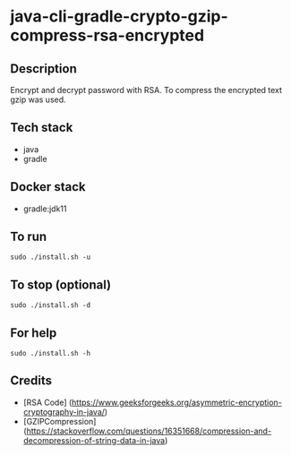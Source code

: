 # java-cli-gradle-crypto-gzip-compress-rsa-encrypted

## Description
Encrypt and decrypt password with RSA.
To compress the encrypted text gzip was used.

## Tech stack
- java
- gradle

## Docker stack
- gradle:jdk11

## To run
`sudo ./install.sh -u`

## To stop (optional)
`sudo ./install.sh -d`

## For help
`sudo ./install.sh -h`

## Credits
- [RSA Code] (https://www.geeksforgeeks.org/asymmetric-encryption-cryptography-in-java/)
- [GZIPCompression] (https://stackoverflow.com/questions/16351668/compression-and-decompression-of-string-data-in-java)
